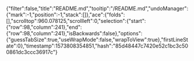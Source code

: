 {"filter":false,"title":"README.md","tooltip":"/README.md","undoManager":{"mark":-1,"position":-1,"stack":[]},"ace":{"folds":[],"scrolltop":960.078125,"scrollleft":0,"selection":{"start":{"row":98,"column":241},"end":{"row":98,"column":241},"isBackwards":false},"options":{"guessTabSize":true,"useWrapMode":false,"wrapToView":true},"firstLineState":0},"timestamp":1573808354851,"hash":"85d48447c7420e52c1bc3c500861dc3ccc36917c"}